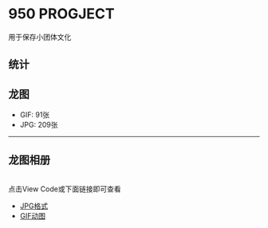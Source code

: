 # 950 PROGJECT
用于保存小团体文化

## 统计

## 龙图

- GIF: 91张
- JPG: 209张


---

## 龙图相册
<br>点击View Code或下面链接即可查看<br>

- [JPG格式](https://github.com/npchitman/LongYuTao/tree/master/jpg)<br>
- [GIF动图](https://github.com/npchitman/LongYuTao/tree/master/gif)


